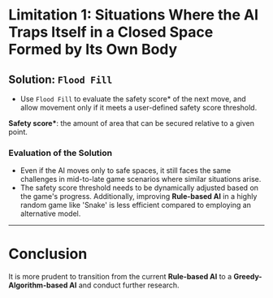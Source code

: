 # Limitation 1: Situations Where the AI Traps Itself in a Closed Space Formed by Its Own Body

## Solution: `Flood Fill`
- Use `Flood Fill` to evaluate the safety score* of the next move, and allow movement only if it meets a user-defined safety score threshold.

**Safety score\***: the amount of area that can be secured relative to a given point.

### Evaluation of the Solution
- Even if the AI moves only to safe spaces, it still faces the same challenges in mid-to-late game scenarios where similar situations arise.
- The safety score threshold needs to be dynamically adjusted based on the game's progress. Additionally, improving **Rule-based AI** in a highly random game like 'Snake' is less efficient compared to employing an alternative model.

---

# Conclusion

It is more prudent to transition from the current **Rule-based AI** to a **Greedy-Algorithm-based AI** and conduct further research.